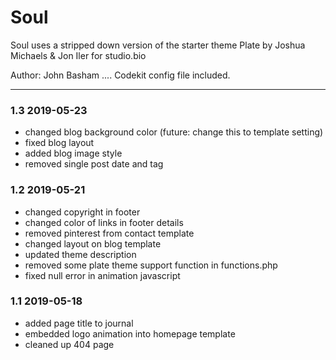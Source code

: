 # Soul 

Soul uses a stripped down version of the starter theme Plate by Joshua Michaels & Jon Iler for studio.bio

Author: John Basham
....
Codekit config file included.

*******************************************************************

### 1.3 2019-05-23
- changed blog background color (future: change this to template setting)
- fixed blog layout
- added blog image style
- removed single post date and tag

### 1.2 2019-05-21
- changed copyright in footer
- changed color of links in footer details
- removed pinterest from contact template
- changed layout on blog template
- updated theme description
- removed some plate theme support function in functions.php
- fixed null error in animation javascript

### 1.1 2019-05-18
- added page title to journal
- embedded logo animation into homepage template
- cleaned up 404 page